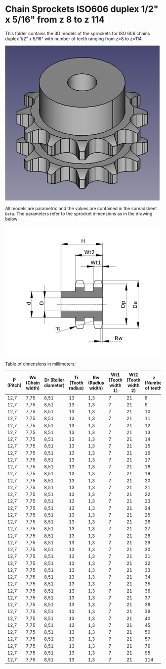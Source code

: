 # Chain Sprockets ISO606 duplex 1/2" x 5/16" from z 8 to z 114

This folder contains the 3D models of the sprockets for ISO 606 chains duplex 1/2" x 5/16" with number of teeth ranging from z=8 to z=114.

![Image](screenshot.png "Sprocket Duplex")

All models are parametric and the values are contained in the spreadsheet `Data`.
The parameters refer to the sprocket dimensions as in the drawing below:

![Drawing](drawing.png "Drawing")

Table of dimensions in millimeters:

P (Pitch)|Wc (Chain width)|Dr (Roller diameter)|Tr (Tooth radius)|Rw (Radius width)|Wt1 (Tooth width 1)|Wt2 (Tooth width 2)|z (Number of teeth)|De (External Diameter)|Dp (pitch diameter)|d (Hub diameter)|D (Hole diameter)|H (Total height)
---|---|---|---|---|---|---|---|---|---|---|---|---
12,7|7,75|8,51|13|1,3|7|21|8|37|33,18|20|10|32
12,7|7,75|8,51|13|1,3|7|21|9|41|37,13|24|10|32
12,7|7,75|8,51|13|1,3|7|21|10|45,2|41,1|28|10|32
12,7|7,75|8,51|13|1,3|7|21|11|48,7|45,07|32|12|35
12,7|7,75|8,51|13|1,3|7|21|12|53|49,07|35|12|35
12,7|7,75|8,51|13|1,3|7|21|13|57,4|53,06|38|12|35
12,7|7,75|8,51|13|1,3|7|21|14|61,8|57,07|42|12|35
12,7|7,75|8,51|13|1,3|7|21|15|65,5|61,09|46|12|35
12,7|7,75|8,51|13|1,3|7|21|16|69,5|65,1|50|14|35
12,7|7,75|8,51|13|1,3|7|21|17|73,6|69,11|54|14|35
12,7|7,75|8,51|13|1,3|7|21|18|77,8|73,14|58|14|35
12,7|7,75|8,51|13|1,3|7|21|19|81,7|77,16|62|14|35
12,7|7,75|8,51|13|1,3|7|21|20|85,8|81,19|66|14|35
12,7|7,75|8,51|13|1,3|7|21|21|89,7|85,22|70|16|40
12,7|7,75|8,51|13|1,3|7|21|22|93,8|89,24|70|16|40
12,7|7,75|8,51|13|1,3|7|21|23|98,2|93,27|70|16|40
12,7|7,75|8,51|13|1,3|7|21|24|101,8|97,29|75|16|40
12,7|7,75|8,51|13|1,3|7|21|25|105,8|101,33|80|16|40
12,7|7,75|8,51|13|1,3|7|21|26|110|105,36|85|16|40
12,7|7,75|8,51|13|1,3|7|21|27|114|109,4|85|16|40
12,7|7,75|8,51|13|1,3|7|21|28|118|113,42|90|16|40
12,7|7,75|8,51|13|1,3|7|21|29|122|117,46|95|16|40
12,7|7,75|8,51|13|1,3|7|21|30|126,1|121,5|100|16|40
12,7|7,75|8,51|13|1,3|7|21|31|130,2|125,54|100|20|40
12,7|7,75|8,51|13|1,3|7|21|32|134,3|129,56|100|20|40
12,7|7,75|8,51|13|1,3|7|21|33|138,4|133,6|100|20|40
12,7|7,75|8,51|13|1,3|7|21|34|142,6|137,64|100|20|40
12,7|7,75|8,51|13|1,3|7|21|35|146,7|141,68|100|20|40
12,7|7,75|8,51|13|1,3|7|21|36|151|145,72|100|20|40
12,7|7,75|8,51|13|1,3|7|21|37|154,6|149,76|100|20|40
12,7|7,75|8,51|13|1,3|7|21|38|158,6|153,8|100|20|40
12,7|7,75|8,51|13|1,3|7|21|39|162,7|157,83|100|20|40
12,7|7,75|8,51|13|1,3|7|21|40|166,8|161,87|100|20|40
12,7|7,75|8,51|13|1,3|7|21|45|188|182,07|108|20|50
12,7|7,75|8,51|13|1,3|7|21|50|208,3|202,26|108|20|50
12,7|7,75|8,51|13|1,3|7|21|57|236,4|230,54|108|20|50
12,7|7,75|8,51|13|1,3|7|21|76|313,3|307,32|108|20|55
12,7|7,75|8,51|13|1,3|7|21|95|390,1|384,11|110|20|55
12,7|7,75|8,51|13|1,3|7|21|114|466,9|460,91|110|20|55
